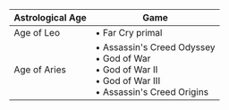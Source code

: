 |Astrological Age|Game|
|---|---|
Age of Leo | • Far Cry primal
Age of Aries | • Assassin's Creed Odyssey<br/>• God of War<br/>• God of War II<br/>• God of War III<br/>• Assassin's Creed Origins
